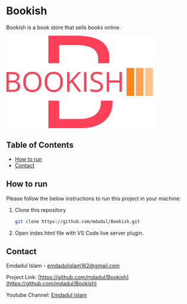 # Bookish
Bookish is a book store that sells books online.

<img src="https://github.com/mdadul/Bookish/blob/master/img/logo-no-background.png" width="400px">


<!-- TABLE OF CONTENTS -->

## Table of Contents

- [How to run](#how-to-run)
- [Contact](#contact)

<!-- HOW TO RUN -->

## How to run

Please follow the below instructions to run this project in your machine:

1. Clone this repository
   ```sh
   git clone https://github.com/mdadul/Bookish.git
   ```
2. Open index.html file with VS Code live server plugin.

<!-- CONTACT -->

## Contact

Emdadul Islam - [emdadulislam162@gmail.com](mailto:emdadulislam162@gmail.com)

Project Link: [https://github.com/mdadul/Bookish](https://github.com/mdadul/Bookish)

Youtube Channel: [Emdadul Islam](https://www.youtube.com/channel/UCnXqlpCPxtWNS00LaAv4lAQ)

